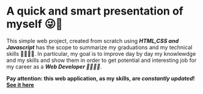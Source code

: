 # A quick and smart presentation of myself ​😜​👋​

This simple web project, created from scratch using ***HTML,CSS and Javascript*** has the scope to summarize my graduations and my technical skills ​👨‍🎓​🏋️‍♂️. In particular, my goal is to improve day by day my knowlewdge and my skills and show them in order to get potential and interesting job for my career as a ***Web Developer 🧑‍💻​💯​💫***​. 

**Pay attention: this web application, as my skills, are ***constantly updated***! [See it here](https://marvelous-cactus-7f2dc7.netlify.app/)**
